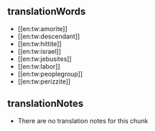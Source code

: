 ## translationWords

* [[en:tw:amorite]]
* [[en:tw:descendant]]
* [[en:tw:hittite]]
* [[en:tw:israel]]
* [[en:tw:jebusites]]
* [[en:tw:labor]]
* [[en:tw:peoplegroup]]
* [[en:tw:perizzite]]

## translationNotes

* There are no translation notes for this chunk
